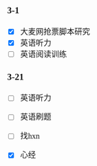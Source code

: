 <font face= "楷体" size = 4>

### 3-1
- [x] 大麦网抢票脚本研究
- [x] 英语听力
- [ ] 英语阅读训练

### 3-21
- [ ] 英语听力
- [ ] 英语刷题
- [ ] 找hxn
- [x] 心经

